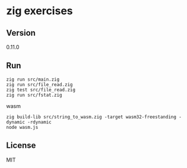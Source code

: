 # zig exercises

## Version

0.11.0

## Run

```
zig run src/main.zig
zig run src/file_read.zig
zig test src/file_read.zig
zig run src/fstat.zig
```

wasm

```
zig build-lib src/string_to_wasm.zig -target wasm32-freestanding -dynamic -rdynamic
node wasm.js
```

## License

MIT
